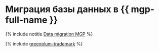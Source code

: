 # Миграция базы данных в {{ mgp-full-name }}

{% include notitle [Data migration MGP](../../_tutorials/dataplatform/datatransfer/managed-greenplum.md) %}

{% include [greenplum-trademark](../../_includes/mdb/mgp/trademark.md) %}
